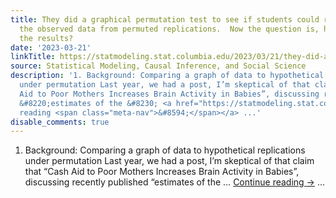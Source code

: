 ```yaml
---
title: They did a graphical permutation test to see if students could reliably distinguish
  the observed data from permuted replications.  Now the question is, how do we interpret
  the results?
date: '2023-03-21'
linkTitle: https://statmodeling.stat.columbia.edu/2023/03/21/they-did-a-graphical-permutation-test-to-see-if-students-could-reliably-distinguish-the-observed-data-from-permuted-replications-now-the-question-is-how-do-we-interpret-the-results/
source: Statistical Modeling, Causal Inference, and Social Science
description: '1. Background: Comparing a graph of data to hypothetical replications
  under permutation Last year, we had a post, I’m skeptical of that claim that “Cash
  Aid to Poor Mothers Increases Brain Activity in Babies”, discussing recently published
  &#8220;estimates of the &#8230; <a href="https://statmodeling.stat.columbia.edu/2023/03/21/they-did-a-graphical-permutation-test-to-see-if-students-could-reliably-distinguish-the-observed-data-from-permuted-replications-now-the-question-is-how-do-we-interpret-the-results/">Continue
  reading <span class="meta-nav">&#8594;</span></a> ...'
disable_comments: true
---
```

1. Background: Comparing a graph of data to hypothetical replications under permutation Last year, we had a post, I’m skeptical of that claim that “Cash Aid to Poor Mothers Increases Brain Activity in Babies”, discussing recently published &#8220;estimates of the &#8230; <a href="https://statmodeling.stat.columbia.edu/2023/03/21/they-did-a-graphical-permutation-test-to-see-if-students-could-reliably-distinguish-the-observed-data-from-permuted-replications-now-the-question-is-how-do-we-interpret-the-results/">Continue reading <span class="meta-nav">&#8594;</span></a> ...